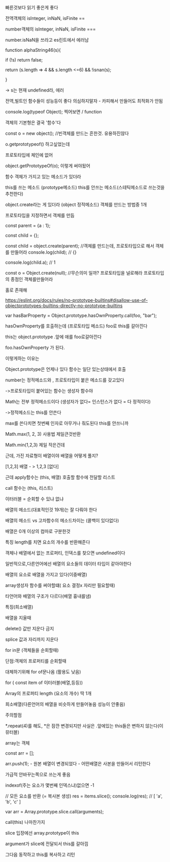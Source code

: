 빠른것보다 읽기 좋은게 좋다

전역객체의 isInteger, inNaN, isFinite ==

number객체의 isInteger, inNaN, isFinite ===

number.isNaN을 쓰라고 es린트에서 에러남

function alphaString46(s){

if (!s) return false;

return (s.length => 4 && s.length <=6) && !isnan(s);

}

-> s는 현재 undefined라, 에러

전역,빌트인 함수들이 성능등이 좋다 의심하지말자 - 카피해서 만들어도 최적화가 안됨

console.log(typeof Object); 찍어보면 / function

객체의 기본형은 결국 '함수'다

const o = new object(); //빈객체를 만드는 흔한것. 유용하진않다

o.getprototypeof() 하고싶었는데

프로토타입에 체인에 없어

object.getPrototypeOf(o); 이렇게 써야됬어

함수 객체가 가지고 있는 메소드가 있더라

this를 쓰는 메소드 (prototype메소드) this를 안쓰는 메소드(스테틱메소드로 쓰는것을 추천한다)

object.create라는 게 있더라 (object 정적메소드) 객체를 만드는 방법중 1개

프로토타입을 지정하면서 객체를 만듬

const parent = {a : 1};

const child = {};

const child = object.create(parent); //객체를 만드는데, 프로토타입으로 해서 객체를 만들어라 console.log(child); // {}

console.log(child.a); // 1

const o = Object.create(null); //무슨의미 일까? 프로토타입을 널로해라 프로토타입의 종점인 객체를만들어라

홀로 존재해

<https://eslint.org/docs/rules/no-prototype-builtins#disallow-use-of-objectprototypes-builtins-directly-no-prototype-builtins>

var hasBarProperty = Object.prototype.hasOwnProperty.call(foo, "bar");

hasOwnProperty를 호출하는데 (프로토타입 메소드) foo로 this를 갈아낀다

this는 object.prototype .앞에 애를 foo로갈아낀다

foo.hasOwnProperty 가 된다.

이렇게하는 이유는

Object.prototype은 언제나 있다 함수는 일단 있는상태에서 호출

number는 정적메소드와 , 프로토타입이 붙은 메소드를 갖고있다

->프로토타입이 붙어있는 함수는 생성자 함수야

Math는 전부 정적메소드이다 (생성자가 없다= 인스턴스가 없다 = 다 정적이다)

->정적메소드는 this를 안쓴다

max를 쓴다치면 첫번째 인자로 아무거나 줘도된다 this를 안쓰니까

Math.max(1, 2, 3) 사용법 제일큰것반환

Math.min(1,2,3) 제일 작은건데

근데, 가진 자료형이 배열이야 배열을 어떻게 풀지?

[1,2,3] 배열 - > 1,2,3 [없다]

근데 apply함수는 (this, 배열) 호출할 함수에 전달할 리스트

call 함수는 (this, 리스트)

이터러블 = 순회할 수 있냐 없냐

배열의 메소드(대표적인것 19개)는 잘 다뤄야 한다

배열의 메소드 vs 고차함수의 메소드차이는 (콜백이 있다없다)

배열은 0개 이상의 컴마로 구분한것

특징 length를 치면 요소의 개수를 반환해준다

객체나 배열에서 없는 프로퍼티, 인덱스를 찾으면 undefined이다

일반적으로,다른언어에선 배열의 요소들의 데이터 타입이 같아야한다

배열의 요소로 배열을 가지고 있다(이중배열)

array생성자 함수를 써야할떄( 요소 결정x 자리만 필요할때)

타언어와 배열의 구조가 다르다(배열 흉내를냄)

특징(희소배열)

배열을 지울때

delete() 값만 지운다 금지

splice 값과 자리까지 지운다

for in문 (객체들을 순회할때)

단점:객체의 프로퍼티를 순회할때

대체하기위해 for of문나옴 (활용도 낮음)

for ( const item of 이터러블(배열,등등))

Array의 프로퍼티 length (요소의 개수) 딱 1개

희소배열(다른언어의 배열을 비슷하게 만들어놓음 성능이 안좋음)

주의할점

*.repeat(4)를 해도, *은 잠깐 변경되지만 사실은 .앞에있는 this들은 변하지 않는다(이뮤터블)

array는 객체

const arr = [];

arr.push(1); - 원본 배열이 변경되었다 - 어떤배열은 사본을 만들어서 리턴한다

가급적 안바꾸는쪽으로 쓰는게 좋음

indexof(주는 요소가 몇번째 인덱스냐)없으면 -1

// 모든 요소를 반환 (= 복사본 생성) res = items.slice(); console.log(res); // [ 'a', 'b', 'c' ]

var arr = Array.prototype.slice.call(arguments);

call(this) 나마찬가지

slice 입장에선 array.prototype이 this

argument가 slice에 전달되서 this를 갈아낌

그다음 동작하고 this를 복사하고 리턴


